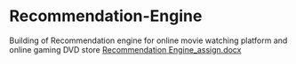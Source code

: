 # Recommendation-Engine
Building of Recommendation engine for online movie watching platform and online gaming DVD store
[Recommendation Engine_assign.docx](https://github.com/silpalk/Recommendation-Engine/files/6915748/Recommendation.Engine_assign.docx)
